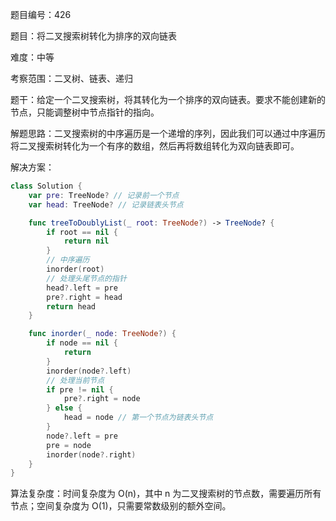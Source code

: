 题目编号：426

题目：将二叉搜索树转化为排序的双向链表

难度：中等

考察范围：二叉树、链表、递归

题干：给定一个二叉搜索树，将其转化为一个排序的双向链表。要求不能创建新的节点，只能调整树中节点指针的指向。

解题思路：二叉搜索树的中序遍历是一个递增的序列，因此我们可以通过中序遍历将二叉搜索树转化为一个有序的数组，然后再将数组转化为双向链表即可。

解决方案：

```swift
class Solution {
    var pre: TreeNode? // 记录前一个节点
    var head: TreeNode? // 记录链表头节点

    func treeToDoublyList(_ root: TreeNode?) -> TreeNode? {
        if root == nil {
            return nil
        }
        // 中序遍历
        inorder(root)
        // 处理头尾节点的指针
        head?.left = pre
        pre?.right = head
        return head
    }

    func inorder(_ node: TreeNode?) {
        if node == nil {
            return
        }
        inorder(node?.left)
        // 处理当前节点
        if pre != nil {
            pre?.right = node
        } else {
            head = node // 第一个节点为链表头节点
        }
        node?.left = pre
        pre = node
        inorder(node?.right)
    }
}
```

算法复杂度：时间复杂度为 O(n)，其中 n 为二叉搜索树的节点数，需要遍历所有节点；空间复杂度为 O(1)，只需要常数级别的额外空间。